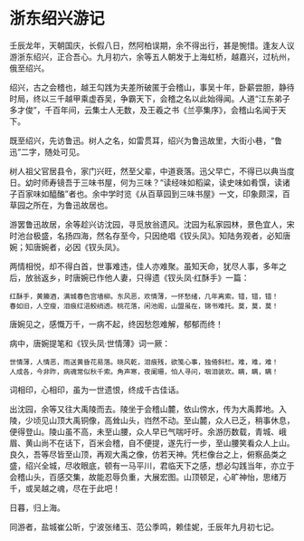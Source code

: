 # 浙东绍兴游记

壬辰龙年，天朝国庆，长假八日，然阿柏误期，余不得出行，甚是惋惜。逢友人议游浙东绍兴，正合吾心。九月初六，余等五人朝发于上海虹桥，越嘉兴，过杭州，俄至绍兴。
 
绍兴，古之会稽也，越王勾践为夫差所破匿于会稽山，事吴十年，卧薪尝胆，静待时局，终以三千越甲乘虚吞吴，争霸天下，会稽之名以此始得闻。人道“江东弟子多才俊”，千百年间，云集士人无数，及王羲之书《兰亭集序》，会稽山名闻于天下。
 
既至绍兴，先访鲁迅。树人之名，如雷贯耳，绍兴为鲁迅故里，大街小巷，“鲁迅”二字，随处可见。

树人祖父官居县令，家门兴旺，然至父辈，中道衰落。迅父早亡，不得已以典当度日。幼时师寿镜吾于三味书屋，何为三味？“读经味如稻粱，读史味如肴馔，读诸子百家味如醯醢”者也。余中学时览《从百草园到三味书屋》一文，印象颇深，百草园之所在，为鲁迅故居也。 

游罢鲁迅故居，余等趁兴访沈园，寻觅放翁遗风。沈园为私家园林，景色宜人，宋时池台极盛，名扬四海，然名存至今，只因绝唱《钗头凤》。知陆务观者，必知唐婉；知唐婉者，必因《钗头凤》。

两情相悦，却不得白首，世事难违，佳人亦难聚。虽知天命，犹尽人事，多年之后，放翁返乡，时唐婉已作他人妻，只得遗《钗头凤·红酥手》一篇：

```
红酥手，黄籘酒，满城春色宫墙柳。东风恶，欢情薄，一怀愁绪，几年离索。错，错，错！　　
春如旧，人空瘦，泪痕红浥鲛绡透。桃花落，闲池阁，山盟虽在，锦书难托。莫，莫，莫！　　
```

唐婉见之，感慨万千，一病不起，终因愁怨难解，郁郁而终！

病中，唐婉提笔和《钗头凤·世情薄》词一厥：　　

```
世情薄，人情恶，雨送黄昏花易落。晓风乾，泪痕残，欲笺心事，独倚斜栏。难，难，难！　　
人成各，今非昨，病魂常似秋千索。角声寒，夜阑珊，怕人寻问，咽泪装欢。瞒，瞒，瞒！
```

词相印，心相印，虽为一世遗恨，终成千古佳话。
 
出沈园，余等又往大禹陵而去。陵坐于会稽山麓，依山傍水，传为大禹葬地。入陵，少顷见山顶大禹铜像，高耸山头，岿然不动。至山麓，众人已乏，稍事休息，便得登山。陵山虽不高，未至山腰，众人早已气喘吁吁。余游历数载，青城、峨眉、黄山尚不在话下，百米会稽，自不便提，遂先行一步，至山腰笑看众人上山。良久，吾等尽皆至山顶，再观大禹之像，仿若天神。凭栏像台之上，俯察品类之盛，绍兴全城，尽收眼底，顿有一马平川，君临天下之感，想必勾践当年，亦立于会稽山头，百感交集，故能忍辱负重，大展宏图。山顶顿足，心旷神怡，思绪万千，或吴越之魂，尽在于此吧！

日暮，归上海。

同游者，盐城崔公昕，宁波张绪玉、范公季鸣，赖佳妮，壬辰年九月初七记。